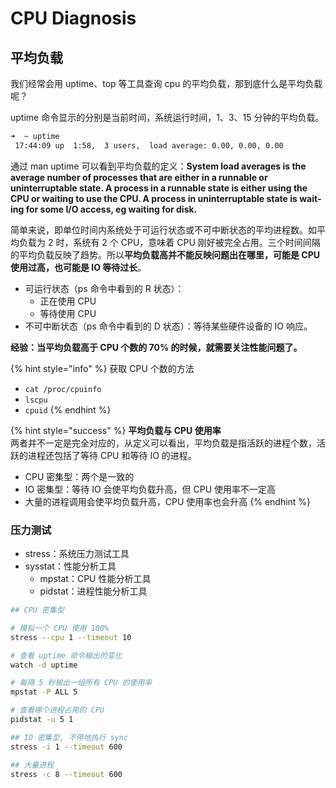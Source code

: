 # CPU Diagnosis

## 平均负载

我们经常会用 uptime、top 等工具查询 cpu 的平均负载，那到底什么是平均负载呢？

uptime 命令显示的分别是当前时间，系统运行时间，1、3、15 分钟的平均负载。

```bash
➜  ~ uptime
 17:44:09 up  1:58,  3 users,  load average: 0.00, 0.00, 0.00
```

通过 man uptime 可以看到平均负载的定义：**System load averages is the average number of processes that are either in a runnable or uninterruptable state. A process in a runnable state is either using the CPU or waiting to use the CPU. A process in uninterruptable state is wait- ing for some I/O access, eg waiting for disk.** 

简单来说，即单位时间内系统处于可运行状态或不可中断状态的平均进程数。如平均负载为 2 时，系统有 2 个 CPU，意味着 CPU 刚好被完全占用。三个时间间隔的平均负载反映了趋势。所以**平均负载高并不能反映问题出在哪里，可能是 CPU 使用过高，也可能是 IO 等待过长**。

* 可运行状态（ps 命令中看到的 R 状态）：
  * 正在使用 CPU
  * 等待使用 CPU
* 不可中断状态（ps 命令中看到的 D 状态）：等待某些硬件设备的 IO 响应。

**经验：当平均负载高于 CPU 个数的 70% 的时候，就需要关注性能问题了。**

{% hint style="info" %}
获取 CPU 个数的方法

* `cat /proc/cpuinfo`
* `lscpu`
* `cpuid`
{% endhint %}

{% hint style="success" %}
**平均负载与 CPU 使用率**  
两者并不一定是完全对应的，从定义可以看出，平均负载是指活跃的进程个数，活跃的进程还包括了等待 CPU 和等待 IO 的进程。

* CPU 密集型：两个是一致的
* IO 密集型：等待 IO 会使平均负载升高，但 CPU 使用率不一定高
* 大量的进程调用会使平均负载升高，CPU 使用率也会升高
{% endhint %}

### 压力测试

* stress：系统压力测试工具
* sysstat：性能分析工具
  * mpstat：CPU 性能分析工具
  * pidstat：进程性能分析工具

```bash
## CPU 密集型

# 模拟一个 CPU 使用 100%
stress --cpu 1 --timeout 10

# 查看 uptime 命令输出的变化
watch -d uptime

# 每隔 5 秒输出一组所有 CPU 的使用率
mpstat -P ALL 5

# 查看哪个进程占用的 CPU
pidstat -u 5 1

## IO 密集型, 不停地执行 sync
stress -i 1 --timeout 600

## 大量进程
stress -c 8 --timeout 600
```

